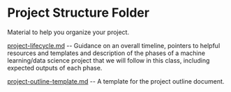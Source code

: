 # Project Structure Folder

Material to help you organize your project.

[project-lifecycle.md](./project-lifecycle.md) -- Guidance on an overall timeline, pointers to helpful resources and templates and description of the phases of a machine learning/data science project that we will follow in this class, including expected outputs of each phase.

[project-outline-template.md](./project-outline-template.md) -- A template for the project outline document.
